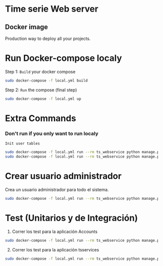 # Time serie Web server

## Docker image

Production way to deploy all your projects.

# Run Docker-compose localy

Step 1: `Build` your docker compose

```bash
sudo docker-compose -f local.yml build
```

Step 2: `Run` the compose (final step)

```bash
sudo docker-compose -f local.yml up
```

# Extra Commands

### Don't run if you only want to run localy

`Init user tables`

```bash
sudo docker-compose -f local.yml run --rm ts_webservice python manage.py makemigrations
sudo docker-compose -f local.yml run --rm ts_webservice python manage.py migrate
```

# Crear usuario administrador

Crea un usuario administrador para todo el sistema.

```bash
sudo docker-compose -f local.yml run --rm ts_webservice python manage.py createsuperuser
```

# Test (Unitarios y de Integración)

1. Correr los test para la aplicación Accounts

```bash
sudo docker-compose -f local.yml run --rm ts_webservice python manage.py test accounts
```

2. Correr los test para la aplicación tsservices

```bash
sudo docker-compose -f local.yml run --rm ts_webservice python manage.py test tsservices
```
